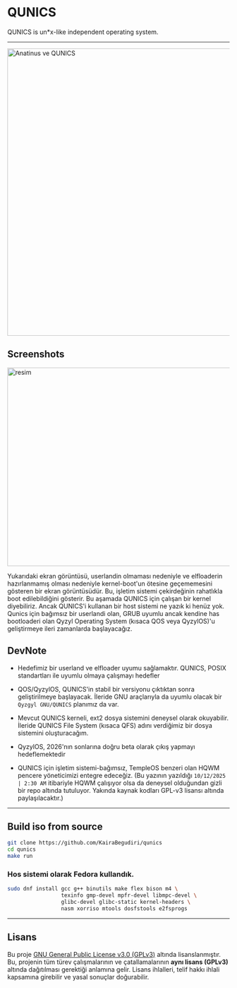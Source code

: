 # QUNICS
QUNICS is un*x-like independent operating system. 
<hr>
<img width="1600" height="650" alt="Anatinus ve QUNICS" src="https://github.com/user-attachments/assets/942b0d27-63db-44d8-a15b-1924a7e18f97" />

## Screenshots
<img width="822" height="449" alt="resim" src="https://github.com/user-attachments/assets/0745882c-824d-4c89-afeb-bc059fb07380" />

<br>

Yukarıdaki ekran görüntüsü, userlandin olmaması nedeniyle ve elfloaderin hazırlanmamış olması nedeniyle kernel-boot'un ötesine geçememesini gösteren bir ekran görüntüsüdür. 
Bu, işletim sistemi çekirdeğinin rahatlıkla boot edilebildiğini gösterir. Bu aşamada QUNICS için çalışan bir kernel diyebiliriz. Ancak QUNICS'i kullanan bir host sistemi ne yazık ki henüz yok. 
Qunics için bağımsız bir userlandi olan, GRUB uyumlu ancak kendine has bootloaderi olan Qyzyl Operating System (kısaca QOS veya QyzylOS)'u geliştirmeye ileri zamanlarda başlayacağız.

## DevNote
- Hedefimiz bir userland ve elfloader uyumu sağlamaktır. QUNICS, POSIX standartları ile uyumlu olmaya çalışmayı hedefler
- QOS/QyzylOS, QUNICS'in stabil bir versiyonu çıktıktan sonra geliştirilmeye başlayacak. İleride GNU araçlarıyla da uyumlu olacak bir `Qyzgyl GNU/QUNICS` planımız da var.

- Mevcut QUNICS kerneli, ext2 dosya sistemini deneysel olarak okuyabilir. İleride QUNICS File System (kısaca QFS) adını verdiğimiz bir dosya sistemini oluşturacağım.
- QyzylOS, 2026'nın sonlarına doğru beta olarak çıkış yapmayı hedeflemektedir
- QUNICS için işletim sistemi-bağımsız, TempleOS benzeri olan HQWM pencere yöneticimizi entegre edeceğiz. (Bu yazının yazıldığı `10/12/2025 | 2:30 AM` itibariyle HQWM çalışıyor olsa da deneysel olduğundan gizli bir repo altında tutuluyor. Yakında kaynak kodları GPL-v3 lisansı altında paylaşılacaktır.)

<hr>

## Build iso from source
```bash
git clone https://github.com/KairaBegudiri/qunics
cd qunics
make run
```

### Hos sistemi olarak Fedora kullandık.
```bash
sudo dnf install gcc g++ binutils make flex bison m4 \
                 texinfo gmp-devel mpfr-devel libmpc-devel \
                 glibc-devel glibc-static kernel-headers \
                 nasm xorriso mtools dosfstools e2fsprogs
```

<hr>

## Lisans
Bu proje [GNU General Public License v3.0 (GPLv3)](https://www.gnu.org/licenses/gpl-3.0.html) altında lisanslanmıştır.  Bu, projenin tüm türev çalışmalarının ve çatallamalarının **aynı lisans (GPLv3)** altında dağıtılması gerektiği anlamına gelir. Lisans ihlalleri, telif hakkı ihlali kapsamına girebilir ve yasal sonuçlar doğurabilir.
